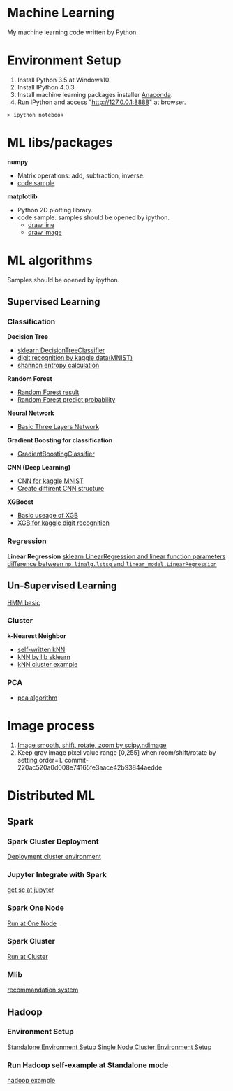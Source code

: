 Machine Learning
=================

My machine learning code written by Python.

# Environment Setup

1. Install Python 3.5 at Windows10.
2. Install IPython 4.0.3.
3. Install machine learning packages installer [Anaconda](https://www.continuum.io/downloads#_windows).
4. Run IPython and access "http://127.0.0.1:8888" at browser.

```
> ipython notebook
```


# ML libs/packages

**numpy**
* Matrix operations: add, subtraction, inverse.
* [code sample](https://github.com/ybdesire/machinelearning/blob/master/1_numpy/matrix_calc.py)

**matplotlib**
* Python 2D plotting library.
* code sample: samples should be opened by ipython.
   * [draw line](https://github.com/ybdesire/machinelearning/blob/master/3_matplotlib/hello.ipynb)
   * [draw image](https://github.com/ybdesire/machinelearning/blob/master/3_matplotlib/draw_image.ipynb)


# ML algorithms

Samples should be opened by ipython.

## Supervised Learning 

### Classification

**Decision Tree**
* [sklearn DecisionTreeClassifier](https://github.com/ybdesire/machinelearning/blob/master/4_decision_tree/1_DTs_predict.ipynb)
* [digit recognition by kaggle data(MNIST)](https://github.com/ybdesire/machinelearning/blob/master/4_decision_tree/DTs_Digit_Recognition/predict_and_generate_kaggle_result.ipynb)
* [shannon entropy calculation](https://github.com/ybdesire/machinelearning/blob/master/4_decision_tree/calc_shannon.ipynb)


**Random Forest**
* [Random Forest result](https://github.com/ybdesire/machinelearning/blob/master/5_random_forest/RF_digit_recognition.ipynb)
* [Random Forest predict probability](https://github.com/ybdesire/machinelearning/blob/master/5_random_forest/RF_digit_recognition_probability.ipynb)


**Neural Network**
* [Basic Three Layers Network](https://github.com/ybdesire/machinelearning/blob/master/6_NN/toy_example.ipynb)


**Gradient Boosting for classification**
* [GradientBoostingClassifier](https://github.com/ybdesire/machinelearning/blob/master/7_ensemble/sklearn.ensemble%20learn.ipynb)


**CNN (Deep Learning)**
* [CNN for kaggle MNIST](https://github.com/ybdesire/machinelearning/blob/master/6_NN/CNN_mnist_kaggle.ipynb)
* [Create diffirent CNN structure](https://github.com/ybdesire/machinelearning/tree/master/11_CNN)


**XGBoost**
* [Basic useage of XGB](https://github.com/ybdesire/machinelearning/blob/master/10_xgboost/easy_example/main.py)
* [XGB for kaggle digit recognition](https://github.com/ybdesire/machinelearning/blob/master/10_xgboost/xgboost_kaggle_digit_recognition.ipynb)

### Regression

**Linear Regression**
[sklearn LinearRegression and linear function parameters](https://github.com/ybdesire/machinelearning/blob/master/14_regression/Linear_Regression.ipynb)
[difference between  `np.linalg.lstsq` and `linear_model.LinearRegression`](https://github.com/ybdesire/machinelearning/blob/master/14_regression/Diff_np.linalg.lstsq_LinearRegression.ipynb)

## Un-Supervised Learning

[HMM basic](https://github.com/ybdesire/machinelearning/blob/master/15_HMM/basic_hmm.ipynb)



### Cluster

**k-Nearest Neighbor**
* [self-written kNN](https://github.com/ybdesire/machinelearning/blob/master/2_knn/knn.ipynb)
* [kNN by lib sklearn](https://github.com/ybdesire/machinelearning/blob/master/2_knn/KNeighborsClassifier.ipynb)
* [kNN cluster example](https://github.com/ybdesire/machinelearning/blob/master/12_cluster/KNN.ipynb)

### PCA
* [pca algorithm](https://github.com/ybdesire/machinelearning/blob/master/13_data_compression/PCA_demo.ipynb)

# Image process

1. [Image smooth, shift, rotate, zoom by scipy.ndimage](https://github.com/ybdesire/machinelearning/blob/master/8_image_process/image_process_scikit-image.ipynb)
2. Keep gray image pixel value range [0,255] when room/shift/rotate by setting order=1.   commit-220ac520a0d008e74165fe3aace42b93844aedde


# Distributed ML

## Spark

### Spark Cluster Deployment

[Deployment cluster environment](https://github.com/ybdesire/machinelearning/blob/master/16_spark/)

### Jupyter Integrate with Spark

[get sc at jupyter](https://github.com/ybdesire/machinelearning/blob/master/16_spark/spark_local_run_jupyter)

### Spark One Node

[Run at One Node](https://github.com/ybdesire/machinelearning/blob/master/16_spark/spark_local_run_basic)


### Spark Cluster 

[Run at Cluster](https://github.com/ybdesire/machinelearning/blob/master/16_spark/spark_cluster_run_basic)


### Mlib

[recommandation system](https://github.com/ybdesire/machinelearning/blob/master/16_spark/recommendation_system/basic_recommendation_system.ipynb)

## Hadoop

### Environment Setup

[Standalone Environment Setup](https://github.com/ybdesire/machinelearning/blob/master/17_hadoop/env_setup_standalone)
[Single Node Cluster Environment Setup](https://github.com/ybdesire/machinelearning/blob/master/17_hadoop/env_setup_cluster_singlenode)

### Run Hadoop self-example at Standalone mode

[hadoop example](https://github.com/ybdesire/machinelearning/blob/master/17_hadoop/run_example_standalone)



